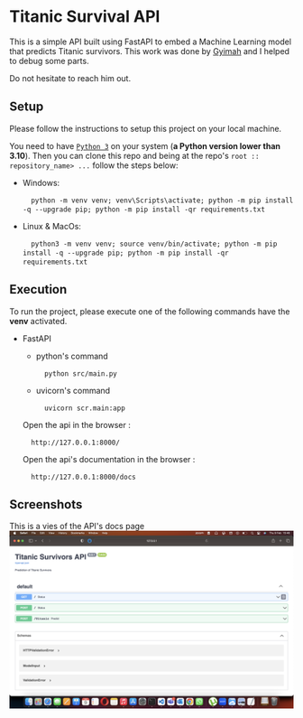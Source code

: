 # Titanic Survival API
This is a simple API built using FastAPI to embed a Machine Learning model that predicts Titanic survivors.
This work was done by [Gyimah](https://github.com/Gyimah3) and I helped to debug some parts.

Do not hesitate to reach him out.

## Setup
Please follow the instructions to setup this project on your local machine.

You need to have [`Python 3`](https://www.python.org/) on your system (**a Python version lower than 3.10**). Then you can clone this repo and being at the repo's `root :: repository_name> ...`  follow the steps below:

- Windows:
        
        python -m venv venv; venv\Scripts\activate; python -m pip install -q --upgrade pip; python -m pip install -qr requirements.txt  

- Linux & MacOs:
        
        python3 -m venv venv; source venv/bin/activate; python -m pip install -q --upgrade pip; python -m pip install -qr requirements.txt  

## Execution
To run the project, please execute one of the following commands have the **venv** activated.

- FastAPI
    
    - python's command

            python src/main.py 
    
    - uvicorn's command

            uvicorn scr.main:app 

    Open the api in the browser :
        
        http://127.0.0.1:8000/

    Open the api's documentation in the browser :
        
        http://127.0.0.1:8000/docs

## Screenshots
This is a vies of the API's docs page
![](imgs/docs.png)